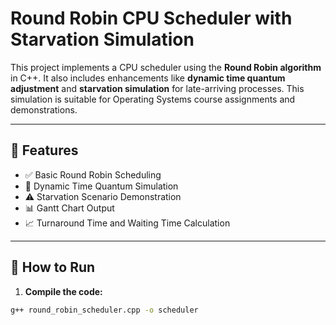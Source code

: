 # Round Robin CPU Scheduler with Starvation Simulation

This project implements a CPU scheduler using the **Round Robin algorithm** in C++. It also includes enhancements like **dynamic time quantum adjustment** and **starvation simulation** for late-arriving processes. This simulation is suitable for Operating Systems course assignments and demonstrations.

---

## 📌 Features

- ✅ Basic Round Robin Scheduling
- 🔄 Dynamic Time Quantum Simulation
- ⚠️ Starvation Scenario Demonstration
- 📊 Gantt Chart Output
- 📈 Turnaround Time and Waiting Time Calculation

---

## 🚀 How to Run

1. **Compile the code:**

```bash
g++ round_robin_scheduler.cpp -o scheduler
